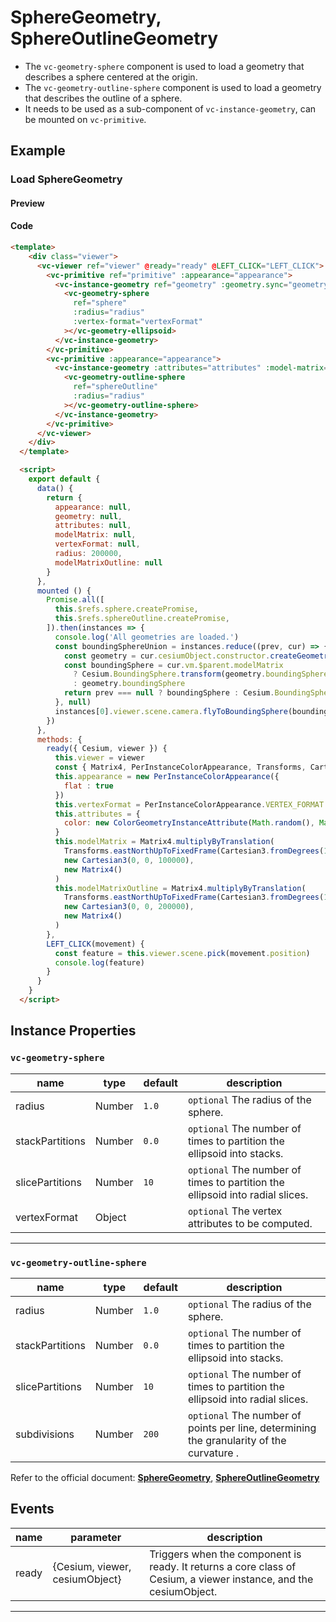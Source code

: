 # SphereGeometry, SphereOutlineGeometry

- The `vc-geometry-sphere` component is used to load a geometry that describes a sphere centered at the origin.
- The `vc-geometry-outline-sphere` component is used to load a geometry that describes the outline of a sphere.
- It needs to be used as a sub-component of `vc-instance-geometry`, can be mounted on `vc-primitive`.

## Example

### Load SphereGeometry

#### Preview

<doc-preview>
  <template>
    <div class="viewer">
      <vc-viewer ref="viewer" @ready="ready" @LEFT_CLICK="LEFT_CLICK">
        <vc-primitive ref="primitive" :appearance="appearance">
          <vc-instance-geometry ref="geometry" :geometry.sync="geometry" :attributes="attributes" :model-matrix="modelMatrix">
            <vc-geometry-sphere
              ref="sphere"
              :radius="radius"
              :vertex-format="vertexFormat"
            ></vc-geometry-ellipsoid>
          </vc-instance-geometry>
        </vc-primitive>
        <vc-primitive :appearance="appearance">
          <vc-instance-geometry :attributes="attributes" :model-matrix="modelMatrixOutline">
            <vc-geometry-outline-sphere
              ref="sphereOutline"
              :radius="radius"
            ></vc-geometry-outline-sphere>
          </vc-instance-geometry>
        </vc-primitive>
      </vc-viewer>
    </div>
  </template>

  <script>
    export default {
      data() {
        return {
          appearance: null,
          geometry: null,
          attributes: null,
          modelMatrix: null,
          vertexFormat: null,
          radius: 200000,
          modelMatrixOutline: null
        }
      },
      mounted () {
        Promise.all([
          this.$refs.sphere.createPromise,
          this.$refs.sphereOutline.createPromise,
        ]).then(instances => {
          console.log('All geometries are loaded.')
          const boundingSphereUnion = instances.reduce((prev, cur) => {
            const geometry = cur.cesiumObject.constructor.createGeometry(cur.cesiumObject)
            const boundingSphere = cur.vm.$parent.modelMatrix
              ? Cesium.BoundingSphere.transform(geometry.boundingSphere, cur.vm.$parent.modelMatrix)
              : geometry.boundingSphere
            return prev === null ? boundingSphere : Cesium.BoundingSphere.union(prev, boundingSphere)
          }, null)
          instances[0].viewer.scene.camera.flyToBoundingSphere(boundingSphereUnion)
        })
      },
      methods: {
        ready({ Cesium, viewer }) {
          this.viewer = viewer
          const { Matrix4, PerInstanceColorAppearance, Transforms, Cartesian3, ColorGeometryInstanceAttribute } = Cesium
          this.appearance = new PerInstanceColorAppearance({
            flat : true
          })
          this.vertexFormat = PerInstanceColorAppearance.VERTEX_FORMAT
          this.attributes = {
            color: new ColorGeometryInstanceAttribute(Math.random(), Math.random(), Math.random(), 0.5)
          }
          this.modelMatrix = Matrix4.multiplyByTranslation(
            Transforms.eastNorthUpToFixedFrame(Cartesian3.fromDegrees(105.0, 35.0)),
            new Cartesian3(0, 0, 100000),
            new Matrix4()
          )
          this.modelMatrixOutline = Matrix4.multiplyByTranslation(
            Transforms.eastNorthUpToFixedFrame(Cartesian3.fromDegrees(110.0, 35.0)),
            new Cartesian3(0, 0, 200000),
            new Matrix4()
          )
        },
        LEFT_CLICK(movement) {
          const feature = this.viewer.scene.pick(movement.position)
          console.log(feature)
        }
      }
    }
  </script>
</doc-preview>

#### Code

```html
<template>
    <div class="viewer">
      <vc-viewer ref="viewer" @ready="ready" @LEFT_CLICK="LEFT_CLICK">
        <vc-primitive ref="primitive" :appearance="appearance">
          <vc-instance-geometry ref="geometry" :geometry.sync="geometry" :attributes="attributes" :model-matrix="modelMatrix">
            <vc-geometry-sphere
              ref="sphere"
              :radius="radius"
              :vertex-format="vertexFormat"
            ></vc-geometry-ellipsoid>
          </vc-instance-geometry>
        </vc-primitive>
        <vc-primitive :appearance="appearance">
          <vc-instance-geometry :attributes="attributes" :model-matrix="modelMatrixOutline">
            <vc-geometry-outline-sphere
              ref="sphereOutline"
              :radius="radius"
            ></vc-geometry-outline-sphere>
          </vc-instance-geometry>
        </vc-primitive>
      </vc-viewer>
    </div>
  </template>

  <script>
    export default {
      data() {
        return {
          appearance: null,
          geometry: null,
          attributes: null,
          modelMatrix: null,
          vertexFormat: null,
          radius: 200000,
          modelMatrixOutline: null
        }
      },
      mounted () {
        Promise.all([
          this.$refs.sphere.createPromise,
          this.$refs.sphereOutline.createPromise,
        ]).then(instances => {
          console.log('All geometries are loaded.')
          const boundingSphereUnion = instances.reduce((prev, cur) => {
            const geometry = cur.cesiumObject.constructor.createGeometry(cur.cesiumObject)
            const boundingSphere = cur.vm.$parent.modelMatrix
              ? Cesium.BoundingSphere.transform(geometry.boundingSphere, cur.vm.$parent.modelMatrix)
              : geometry.boundingSphere
            return prev === null ? boundingSphere : Cesium.BoundingSphere.union(prev, boundingSphere)
          }, null)
          instances[0].viewer.scene.camera.flyToBoundingSphere(boundingSphereUnion)
        })
      },
      methods: {
        ready({ Cesium, viewer }) {
          this.viewer = viewer
          const { Matrix4, PerInstanceColorAppearance, Transforms, Cartesian3, ColorGeometryInstanceAttribute } = Cesium
          this.appearance = new PerInstanceColorAppearance({
            flat : true
          })
          this.vertexFormat = PerInstanceColorAppearance.VERTEX_FORMAT
          this.attributes = {
            color: new ColorGeometryInstanceAttribute(Math.random(), Math.random(), Math.random(), 0.5)
          }
          this.modelMatrix = Matrix4.multiplyByTranslation(
            Transforms.eastNorthUpToFixedFrame(Cartesian3.fromDegrees(105.0, 35.0)),
            new Cartesian3(0, 0, 100000),
            new Matrix4()
          )
          this.modelMatrixOutline = Matrix4.multiplyByTranslation(
            Transforms.eastNorthUpToFixedFrame(Cartesian3.fromDegrees(110.0, 35.0)),
            new Cartesian3(0, 0, 200000),
            new Matrix4()
          )
        },
        LEFT_CLICK(movement) {
          const feature = this.viewer.scene.pick(movement.position)
          console.log(feature)
        }
      }
    }
  </script>
```

## Instance Properties

### `vc-geometry-sphere`

| name            | type   | default | description                                                                   |
| --------------- | ------ | ------- | ----------------------------------------------------------------------------- |
| radius          | Number | `1.0`   | `optional` The radius of the sphere.                                          |
| stackPartitions | Number | `0.0`   | `optional` The number of times to partition the ellipsoid into stacks.        |
| slicePartitions | Number | `10`    | `optional` The number of times to partition the ellipsoid into radial slices. |
| vertexFormat    | Object |         | `optional` The vertex attributes to be computed.                              |

---

### `vc-geometry-outline-sphere`

| name            | type   | default | description                                                                              |
| --------------- | ------ | ------- | ---------------------------------------------------------------------------------------- |
| radius          | Number | `1.0`   | `optional` The radius of the sphere.                                                     |
| stackPartitions | Number | `0.0`   | `optional` The number of times to partition the ellipsoid into stacks.                   |
| slicePartitions | Number | `10`    | `optional` The number of times to partition the ellipsoid into radial slices.            |
| subdivisions    | Number | `200`   | `optional` The number of points per line, determining the granularity of the curvature . |

Refer to the official document: **[SphereGeometry](https://cesium.com/docs/cesiumjs-ref-doc/SphereGeometry.html)**, **[SphereOutlineGeometry](https://cesium.com/docs/cesiumjs-ref-doc/SphereOutlineGeometry.html)**

## Events

<!-- prettier-ignore -->
| name | parameter | description |
| ---- | --------- | ----------- |
| ready | {Cesium, viewer, cesiumObject} | Triggers when the component is ready. It returns a core class of Cesium, a viewer instance, and the cesiumObject. |

---
